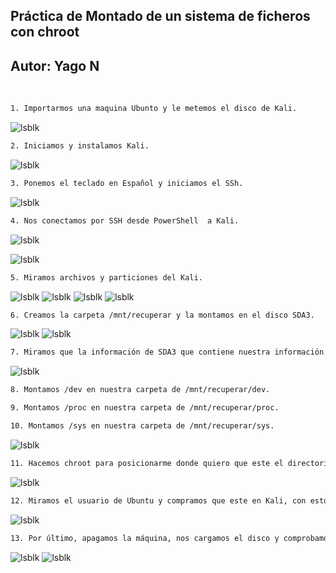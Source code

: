 ## Práctica de Montado de un sistema de ficheros con chroot

**Autor**: Yago N
</br>
---
</br>


```bash
1. Importarmos una maquina Ubunto y le metemos el disco de Kali.
```
![lsblk](/capturas/1.png)

```bash
2. Iniciamos y instalamos Kali.
```
![lsblk](/capturas/2.png)


```bash
3. Ponemos el teclado en Español y iniciamos el SSh.
```
![lsblk](/capturas/3.png)


```bash
4. Nos conectamos por SSH desde PowerShell  a Kali.
```
![lsblk](/capturas/4.png)

![lsblk](/capturas/5.png)

```bash
5. Miramos archivos y particiones del Kali.
```
![lsblk](/capturas/6.png)
![lsblk](/capturas/7.png)
![lsblk](/capturas/8.png)
![lsblk](/capturas/9.png)


```bash
6. Creamos la carpeta /mnt/recuperar y la montamos en el disco SDA3.
```
![lsblk](/capturas/10.png)
![lsblk](/capturas/11.png)

```bash
7. Miramos que la información de SDA3 que contiene nuestra información de Ubuntu esta en /mnt/recuperar.
```
![lsblk](/capturas/12.png)


```bash
8. Montamos /dev en nuestra carpeta de /mnt/recuperar/dev.
```


```bash
9. Montamos /proc en nuestra carpeta de /mnt/recuperar/proc.
```


```bash
10. Montamos /sys en nuestra carpeta de /mnt/recuperar/sys.
```
![lsblk](/capturas/13.png)
```bash
11. Hacemos chroot para posicionarme donde quiero que este el directorio raíz.
```
![lsblk](/capturas/14.png)
```bash
12. Miramos el usuario de Ubuntu y compramos que este en Kali, con esto somos root en Ubuntu y le cambiamos la contraseña con passwd  usuario.
```
![lsblk](/capturas/15.png)
```bash
13. Por último, apagamos la máquina, nos cargamos el disco y comprobamos que se le ha cambiado la contraseña al usuario de Ubuntu y que podemos entrar.
```
![lsblk](/capturas/16.png)
![lsblk](/capturas/17.png)
